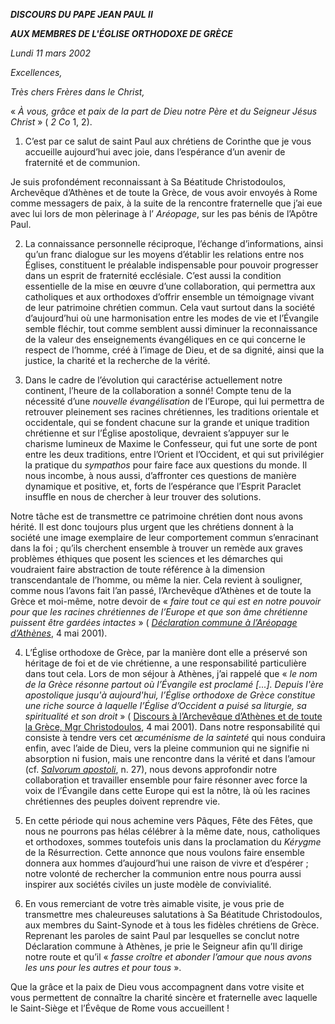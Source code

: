 ***DISCOURS DU PAPE JEAN PAUL II***

***AUX MEMBRES DE L'ÉGLISE ORTHODOXE DE GRÈCE***

*Lundi 11 mars 2002*

*Excellences,*

*Très chers Frères dans le Christ,*

« *À vous, grâce et paix de la part de Dieu notre Père et du Seigneur Jésus Christ* » ( *2 Co* 1, 2).

1. C’est par ce salut de saint Paul aux chrétiens de Corinthe que je vous accueille aujourd’hui avec joie, dans l’espérance d’un avenir de fraternité et de communion.

Je suis profondément reconnaissant à Sa Béatitude Christodoulos, Archevêque d’Athènes et de toute la Grèce, de vous avoir envoyés à Rome comme messagers de paix, à la suite de la rencontre fraternelle que j’ai eue avec lui lors de mon pèlerinage à l’ *Aréopage*, sur les pas bénis de l’Apôtre Paul.

2. La connaissance personnelle réciproque, l’échange d’informations, ainsi qu’un franc dialogue sur les moyens d’établir les relations entre nos Églises, constituent le préalable indispensable pour pouvoir progresser dans un esprit de fraternité ecclésiale. C’est aussi la condition essentielle de la mise en œuvre d’une collaboration, qui permettra aux catholiques et aux orthodoxes d’offrir ensemble un témoignage vivant de leur patrimoine chrétien commun. Cela vaut surtout dans la société d’aujourd’hui où une harmonisation entre les modes de vie et l’Évangile semble fléchir, tout comme semblent aussi diminuer la reconnaissance de la valeur des enseignements évangéliques en ce qui concerne le respect de l’homme, créé à l’image de Dieu, et de sa dignité, ainsi que la justice, la charité et la recherche de la vérité.

3. Dans le cadre de l’évolution qui caractérise actuellement notre continent, l’heure de la collaboration a sonné! Compte tenu de la nécessité d’une *nouvelle évangélisation* de l’Europe, qui lui permettra de retrouver pleinement ses racines chrétiennes, les traditions orientale et occidentale, qui se fondent chacune sur la grande et unique tradition chrétienne et sur l’Église apostolique, devraient s’appuyer sur le charisme lumineux de Maxime le Confesseur, qui fut une sorte de pont entre les deux traditions, entre l’Orient et l’Occident, et qui sut privilégier la pratique du *sympathos* pour faire face aux questions du monde. Il nous incombe, à nous aussi, d’affronter ces questions de manière dynamique et positive, et, forts de l’espérance que l’Esprit Paraclet insuffle en nous de chercher à leur trouver des solutions.

Notre tâche est de transmettre ce patrimoine chrétien dont nous avons hérité. Il est donc toujours plus urgent que les chrétiens donnent à la société une image exemplaire de leur comportement commun s’enracinant dans la foi ; qu’ils cherchent ensemble à trouver un remède aux graves problèmes éthiques que posent les sciences et les démarches qui voudraient faire abstraction de toute référence à la dimension transcendantale de l’homme, ou même la nier. Cela revient à souligner, comme nous l’avons fait l’an passé, l’Archevêque d’Athènes et de toute la Grèce et moi-même, notre devoir de « *faire tout ce qui est en notre pouvoir pour que les racines chrétiennes de l’Europe et que son âme chrétienne puissent être gardées intactes* » ( *[Déclaration commune à l’Aréopage d’Athènes](/content/john-paul-ii/fr/speeches/2001/documents/hf_jp-ii_spe_20010504_joint-declaration.html)*, 4 mai 2001).

4. L’Église orthodoxe de Grèce, par la manière dont elle a préservé son héritage de foi et de vie chrétienne, a une responsabilité particulière dans tout cela. Lors de mon séjour à Athènes, j’ai rappelé que « *le nom de la Grèce résonne partout où l’Évangile est proclamé [...]. Depuis l'ère apostolique jusqu'à aujourd'hui, l’Église orthodoxe de Grèce constitue une riche source à laquelle l’Église d’Occident a puisé sa liturgie, sa spiritualité et son droit* » ( [Discours à l’Archevêque d’Athènes et de toute la Grèce, Mgr Christodoulos](/content/john-paul-ii/fr/speeches/2001/documents/hf_jp-ii_spe_20010504_archbishop-athens.html), 4 mai 2001). Dans notre responsabilité qui consiste à tendre vers cet *œcuménisme de la sainteté* qui nous conduira enfin, avec l’aide de Dieu, vers la pleine communion qui ne signifie ni absorption ni fusion, mais une rencontre dans la vérité et dans l’amour (cf. *[Salvorum apostoli](/content/john-paul-ii/fr/encyclicals/documents/hf_jp-ii_enc_19850602_slavorum-apostoli.html)*, n. 27), nous devons approfondir notre collaboration et travailler ensemble pour faire résonner avec force la voix de l’Évangile dans cette Europe qui est la nôtre, là où les racines chrétiennes des peuples doivent reprendre vie.

5. En cette période qui nous achemine vers Pâques, Fête des Fêtes, que nous ne pourrons pas hélas célébrer à la même date, nous, catholiques et orthodoxes, sommes toutefois unis dans la proclamation du *Kérygme* de la Résurrection. Cette annonce que nous voulons faire ensemble donnera aux hommes d’aujourd’hui une raison de vivre et d’espérer ; notre volonté de rechercher la communion entre nous pourra aussi inspirer aux sociétés civiles un juste modèle de convivialité.

6. En vous remerciant de votre très aimable visite, je vous prie de transmettre mes chaleureuses salutations à Sa Béatitude Christodoulos, aux membres du Saint-Synode et à tous les fidèles chrétiens de Grèce. Reprenant les paroles de saint Paul par lesquelles se conclut notre Déclaration commune à Athènes, je prie le Seigneur afin qu’Il dirige notre route et qu’il « *fasse croître et abonder l’amour que nous avons les uns pour les autres et pour tous* ».

Que la grâce et la paix de Dieu vous accompagnent dans votre visite et vous permettent de connaître la charité sincère et fraternelle avec laquelle le Saint-Siège et l’Évêque de Rome vous accueillent !